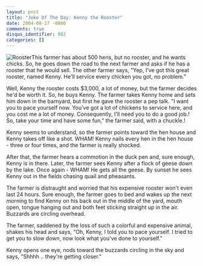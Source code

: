 ```yaml
---
layout: post
title: "Joke Of The Day: Kenny the Rooster"
date: 2004-08-27 -0800
comments: true
disqus_identifier: 982
categories: []
---
```

![Rooster](/images/rooster.jpg)This farmer has about 500 hens, but no
rooster, and he wants chicks. So, he goes down the road to the next
farmer and asks if he has a rooster that he would sell. The other farmer
says, "Yep, I've got this great rooster, named Kenny. He'll service
every chicken you got, no problem."

Well, Kenny the rooster costs \$3,000, a lot of money, but the farmer
decides he'd be worth it. So, he buys Kenny. The farmer takes Kenny home
and sets him down in the barnyard, but first he gave the rooster a pep
talk. "I want you to pace yourself now. You've got a lot of chickens to
service here, and you cost me a lot of money. Consequently, I'll need
you to do a good job.! So, take your time and have some fun," the farmer
said, with a chuckle.!

Kenny seems to understand, so the farmer points toward the hen house and
Kenny takes off like a shot. WHAM! Kenny nails every hen in the hen
house - three or four times, and the farmer is really shocked.

After that, the farmer hears a commotion in the duck pen and, sure
enough, Kenny is in there. Later, the farmer sees Kenny after a flock of
geese down by the lake. Once again - WHAM! He gets all the geese. By
sunset he sees Kenny out in the fields chasing quail and pheasants.

The farmer is distraught and worried that his expensive rooster won't
even last 24 hours. Sure enough, the farmer goes to bed and wakes up the
next morning to find Kenny on his back out in the middle of the yard,
mouth open, tongue hanging out and both feet sticking straight up in the
air. Buzzards are circling overhead.

The farmer, saddened by the loss of such a colorful and expensive
animal, shakes his head and says, "Oh, Kenny, I told you to pace
yourself. I tried to get you to slow down, now look what you've done to
yourself."

Kenny opens one eye, nods toward the buzzards circling in the sky and
says, "Shhhh .. they're getting closer."

